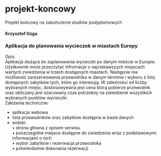 # projekt-koncowy
Projekt końcowy na zakończenie studiów podyplomowych
<h4>Krzysztof Ozga</h4>
<h3>Aplikacja do planowania wycieczek w miastach Europy</h3>
Opis:
<br>Aplikacja służąca do zaplanowania wycieczki po danym mieście w Europie. Użytkownik może przeczytać infromacje o najciekawszych miejscach wartych zwiedzenia w trzech dostępnych miastach. Następnie ma możliwość zarezerwowania przewodnika w danym terminie i wyboru z listy dostępnych zabytków tych, które go interesują. W zależności od liczby wybranych miejsc, dostosowywana jest cena którą pobierze przewodnik oraz obliczany jest szacowany czas potrzebny na zwiedzenie wszystkich wybranych punktów wycieczki.
<br>Założenia techniczne:

- aplikacja webowa
- lista przewodników oraz zabytków dostępna w bazie danych
- widoki: 
<br> • strona główna z opisem serwisu
<br> • poszczególne miejsca dostępne do zwiedzenia wraz z podstawowymi informacjami o nich
<br> • wybór zabytków i rezerwacja przewodnika
<br> • potwierdzenie dokonania rezerwacji
